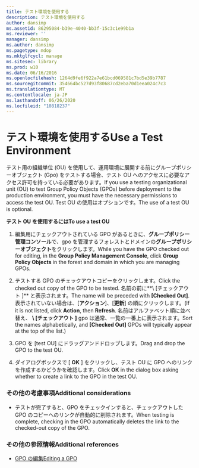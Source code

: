 ```yaml
---
title: テスト環境を使用する
description: テスト環境を使用する
author: dansimp
ms.assetid: 86295084-b39e-4040-bb3f-15c3c1e99b1a
ms.reviewer: ''
manager: dansimp
ms.author: dansimp
ms.pagetype: mdop
ms.mktglfcycl: manage
ms.sitesec: library
ms.prod: w10
ms.date: 06/16/2016
ms.openlocfilehash: 1264d9fe6f922a7e61bcd069581c7bd5e39b7787
ms.sourcegitcommit: 354664bc527d93f80687cd2eba70d1eea024c7c3
ms.translationtype: MT
ms.contentlocale: ja-JP
ms.lasthandoff: 06/26/2020
ms.locfileid: "10818237"
---
```

# <span data-ttu-id="0cb3a-103">テスト環境を使用する</span><span class="sxs-lookup"><span data-stu-id="0cb3a-103">Use a Test Environment</span></span>


<span data-ttu-id="0cb3a-104">テスト用の組織単位 (OU) を使用して、運用環境に展開する前にグループポリシーオブジェクト (Gpo) をテストする場合、テスト OU へのアクセスに必要なアクセス許可を持っている必要があります。</span><span class="sxs-lookup"><span data-stu-id="0cb3a-104">If you use a testing organizational unit (OU) to test Group Policy Objects (GPOs) before deployment to the production environment, you must have the necessary permissions to access the test OU.</span></span> <span data-ttu-id="0cb3a-105">Test OU の使用はオプションです。</span><span class="sxs-lookup"><span data-stu-id="0cb3a-105">The use of a test OU is optional.</span></span>

**<span data-ttu-id="0cb3a-106">テスト OU を使用するには</span><span class="sxs-lookup"><span data-stu-id="0cb3a-106">To use a test OU</span></span>**

1.  <span data-ttu-id="0cb3a-107">編集用にチェックアウトされている GPO があるときに、**グループポリシー管理コンソール**で、gpo を管理するフォレストとドメインの**グループポリシーオブジェクト**をクリックします。</span><span class="sxs-lookup"><span data-stu-id="0cb3a-107">While you have the GPO checked out for editing, in the **Group Policy Management Console**, click **Group Policy Objects** in the forest and domain in which you are managing GPOs.</span></span>

2.  <span data-ttu-id="0cb3a-108">テストする GPO のチェックアウトコピーをクリックします。</span><span class="sxs-lookup"><span data-stu-id="0cb3a-108">Click the checked out copy of the GPO to be tested.</span></span> <span data-ttu-id="0cb3a-109">名前の前に**\ [チェックアウト \]** と表示されます。</span><span class="sxs-lookup"><span data-stu-id="0cb3a-109">The name will be preceded with **\[Checked Out\]**.</span></span> <span data-ttu-id="0cb3a-110">表示されていない場合は、[**アクション**]、[**更新**] の順にクリックします。</span><span class="sxs-lookup"><span data-stu-id="0cb3a-110">(If it is not listed, click **Action**, then **Refresh**.</span></span> <span data-ttu-id="0cb3a-111">名前はアルファベット順に並べ替え、 **\ [チェックアウト \]** gpo は通常、一覧の一番上に表示されます。</span><span class="sxs-lookup"><span data-stu-id="0cb3a-111">Sort the names alphabetically, and **\[Checked Out\]** GPOs will typically appear at the top of the list.)</span></span>

3.  <span data-ttu-id="0cb3a-112">GPO を [test OU] にドラッグアンドドロップします。</span><span class="sxs-lookup"><span data-stu-id="0cb3a-112">Drag and drop the GPO to the test OU.</span></span>

4.  <span data-ttu-id="0cb3a-113">ダイアログボックスで [ **OK** ] をクリックし、テスト OU に GPO へのリンクを作成するかどうかを確認します。</span><span class="sxs-lookup"><span data-stu-id="0cb3a-113">Click **OK** in the dialog box asking whether to create a link to the GPO in the test OU.</span></span>

### <span data-ttu-id="0cb3a-114">その他の考慮事項</span><span class="sxs-lookup"><span data-stu-id="0cb3a-114">Additional considerations</span></span>

-   <span data-ttu-id="0cb3a-115">テストが完了すると、GPO をチェックインすると、チェックアウトした GPO のコピーへのリンクが自動的に削除されます。</span><span class="sxs-lookup"><span data-stu-id="0cb3a-115">When testing is complete, checking in the GPO automatically deletes the link to the checked-out copy of the GPO.</span></span>

### <span data-ttu-id="0cb3a-116">その他の参照情報</span><span class="sxs-lookup"><span data-stu-id="0cb3a-116">Additional references</span></span>

-   [<span data-ttu-id="0cb3a-117">GPO の編集</span><span class="sxs-lookup"><span data-stu-id="0cb3a-117">Editing a GPO</span></span>](editing-a-gpo-agpm30ops.md)

 

 





